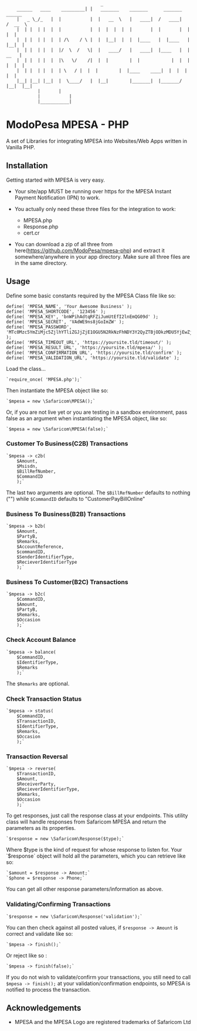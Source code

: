                                         _
		______   ____    _________| |   _______	   _______      _______	   ______
		|   _ \_/_   | 	|           |  |   __  \   |   ____|  /   ____|   /  __  \
		|  | |  | |  | 	|           |  |  |  |  |  |       |  |       |  |  |  |
		|  | |  | |  | 	| /\	/ \ |  |  |__|  |  |  |____   |  |____   |  |__|  |
		|  | |  | |  | 	|/  \  /   \|  |   ____/   |   ____|  |____   |  |   __   |
		|  | |  | |  | 	|\   \/	   /|  |  |        |  |            |  |  |  |  |  |
		|  | |  | |  | 	| \	  / |  |  |        |  |____    ____|  |  |  |  |  |
		|__| |__| |__|	|  \____/   |  |__|        |_______|  |_______/  |__|  |__|
				|	    |
				|           |
				|___________|
						
# ModoPesa MPESA - PHP
A set of Libraries for integrating MPESA into Websites/Web Apps written in Vanilla PHP.

## Installation
Getting started with MPESA is very easy.
* Your site/app MUST be running over https for the MPESA Instant Payment Notification (IPN) to work.
* You actually only need these three files for the integration to work:

	* MPESA.php
	* Response.php
	* cert.cr

* You can download a zip of all three from here(https://github.com/ModoPesa/mpesa-php) and extract it somewhere/anywhere in your app directory. Make sure all three files are in the same directory.

## Usage
Define some basic constants required by the MPESA Class file like so:

	define( 'MPESA_NAME', 'Your Awesome Business' );
	define( 'MPESA_SHORTCODE', '123456' );
	define( 'MPESA_KEY', 'bnWPihAdtqRFZiJumUtEfI2lnEmQG09d' );
	define( 'MPESA_SECRET', 'VAdWE9ns8jGoImZW' );
	define( 'MPESA_PASSWORD', 'MTc0Mzc5YmZiMjc5ZjlhYTliZGJjZjE1OGU5N2RkNzFhNDY3Y2QyZTBjODkzMDU5YjEwZjc4ZTZiNzJhZGExZWQyYzkxOTIwMTcxMDA5MTAxOTMy' );
	define( 'MPESA_TIMEOUT_URL', 'https://yoursite.tld/timeout/' );
	define( 'MPESA_RESULT_URL', 'https://yoursite.tld/mpesa/' );
	define( 'MPESA_CONFIRMATION_URL', 'https://yoursite.tld/confirm' );
	define( 'MPESA_VALIDATION_URL', 'https://yoursite.tld/validate' );

Load the class...

	`require_once( 'MPESA.php');`

Then instantiate the MPESA object like so:

	`$mpesa = new \Safaricom\MPESA();`

Or, if you are not live yet or you are testing in a sandbox environment, pass false as an argument when instantiating the MPESA object, like so:

	`$mpesa = new \Safaricom\MPESA(false);`

### Customer To Business(C2B) Transactions
	`$mpesa -> c2b( 
		$Amount, 
		$Msisdn, 
		$BillRefNumber, 
		$CommandID 
		);`

The last two arguments are optional. The `$BillRefNumber` defaults to nothing ("") while `$CommandID` defaults to "CustomerPayBillOnline"

### Business To Business(B2B) Transactions
	`$mpesa -> b2b( 
		$Amount, 
		$PartyB, 
		$Remarks, 
		$AccountReference, 
		$commandID, 
		$SenderIdentifierType, 
		$RecieverIdentifierType 
		);`

### Business To Customer(B2C) Transactions
	`$mpesa -> b2c( 
		$CommandID, 
		$Amount, 
		$PartyB, 
		$Remarks, 
		$Occasion 
		);`

### Check Account Balance
	`$mpesa -> balance( 
		$CommandID, 
		$IdentifierType, 
		$Remarks 
		);`

The `$Remarks` are optional.

### Check Transaction Status
	`$mpesa -> status( 
		$CommandID, 
		$TransactionID, 
		$IdentifierType, 
		$Remarks, 
		$Occasion 
		);`

### Transaction Reversal
	`$mpesa -> reverse( 
		$TransactionID, 
		$Amount, 
		$ReceiverParty, 
		$RecieverIdentifierType, 
		$Remarks, 
		$Occasion 
		);`

To get responses, just call the response class at your endpoints. This utility class will handle responses from Safaricom MPESA and return the parameters as its properties.

	`$response = new \Safaricom\Response($type);`

Where $type is the kind of request for whose response to listen for. Your `$response` object will hold all the parameters, which you can retrieve like so:

	`$amount = $response -> Amount;`
	`$phone = $response -> Phone;`

You can get all other response parameters/information as above.

### Validating/Confirming Transactions
	`$response = new \Safaricom\Response('validation');`
	
You can then check against all posted values, if `$response -> Amount` is correct and validate like so:

	`$mpesa -> finish();`

Or reject like so :

	`$mpesa -> finish(false);`

If you do not wish to validate/confirm your transactions, you still need to call `$mpesa -> finish();` at your validation/confirmation endpoints, so MPESA is notified to process the transaction.

## Acknowledgements
* MPESA and the MPESA Logo are registered trademarks of Safaricom Ltd